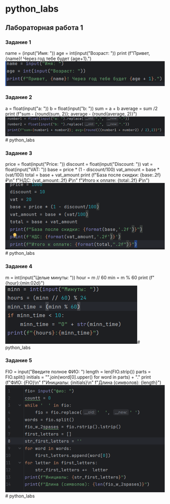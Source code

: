 # python_labs
## Лабораторная работа 1

### Задание 1
name = (input("Имя: "))
age = int(input("Возраст: "))
print (f"Привет, {name}! Через год тебе будет {age+1}.")
![Картинка 1](./images/lab01/01.png)

### Задание 2
a = float(input("a: "))
b = float(input("b: "))
sum = a + b
average = sum /2
print (f"sum - {round(sum, 2)}; average - {round(average, 2)}")
![Картинка 2](./images/lab01/02.png)# python_labs

### Задание 3
price = float(input("Price: "))
discount = float(input("Discount: "))
vat = float(input("VAT: "))
base = price * (1 - discount/100)
vat_amount = base * (vat/100)
total = base + vat_amount
print (f"База после скидки: {base:.2f} ₽\n"
       f"НДС: {vat_amount:.2f} ₽\n"
       f"Итого к оплате: {total:.2f} ₽\n")
![Картинка 3](./images/lab01/03.png)# python_labs

### Задание 4
m = int(input("Целые минуты: "))
hour = m // 60
min = m % 60
print (f"{hour}:{min:02d}")
![Картинка 4](./images/lab01/04.png)# python_labs

### Задание 5
FIO = input("Введите полное ФИО: ")
length = len(FIO.strip())
parts = FIO.split()
initials = "".join(word[0].upper() for word in parts) + "."
print (f"ФИО: {FIO}\n"
       f"Инициалы: {initials}\n"
       f"Длина (символов): {length}")
![Картинка 5](./images/lab01/05.png)# python_labs
